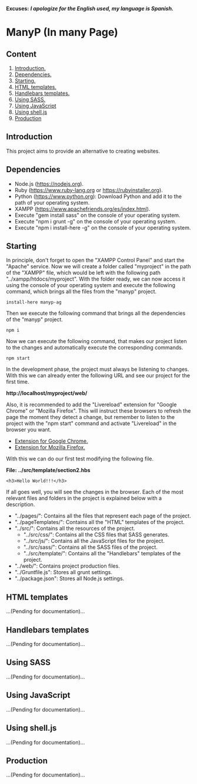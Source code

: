 **Excuses:** ___I apologize for the English used, my language is Spanish.___

# ManyP (In many Page) #

## Content ##

1. [Introduction.](#Introduction "Introduction")
2. [Dependencies.](#Dependencies "Dependencies")
3. [Starting.](#Starting "Starting")
4. [HTML templates.](#HtmlTemplates "HTML templates")
5. [Handlebars templates.](#HandlebarsTemplates "Handlebars templates")
6. [Using SASS.](#UsingSASS "Using SASS")
7. [Using JavaScript](#UsingJavaScript "Using JavaScript")
8. [Using shell.js](#UsingShellJs "Using shell.js")
9. [Production](#Production "Production")

<span id="Introduction"></span>
## Introduction ##

This project aims to provide an alternative to creating websites.

<span id="Dependencies"></span>
## Dependencies ##

- Node.js (https://nodejs.org).
- Ruby (https://www.ruby-lang.org or https://rubyinstaller.org).
- Python (https://www.python.org): Download Python and add it to the path of your operating system.
- XAMPP (https://www.apachefriends.org/es/index.html).
- Execute "gem install sass" on the console of your operating system.
- Execute "npm i grunt -g" on the console of your operating system.
- Execute "npm i install-here -g" on the console of your operating system.

<span id="Starting"></span>
## Starting ##

In principle, don't forget to open the "XAMPP Control Panel" and start the "Apache" service. Now we will create a folder called "myproject" in the path of the "XAMPP" file, which would be left with the following path "../xampp/htdocs/myproject". With the folder ready, we can now access it using the console of your operating system and execute the following command, which brings all the files from the "manyp" project.

~~~
install-here manyp-ag
~~~

Then we execute the following command that brings all the dependencies of the "manyp" project.

~~~
npm i
~~~

Now we can execute the following command, that makes our project listen to the changes and automatically execute the corresponding commands.

~~~
npm start
~~~

In the development phase, the project must always be listening to changes. With this we can already enter the following URL and see our project for the first time.

**http://localhost/myproject/web/**

Also, it is recommended to add the "Livereload" extension for "Google Chrome" or "Mozilla Firefox". This will instruct these browsers to refresh the page the moment they detect a change, but remember to listen to the project with the "npm start" command and activate "Livereload" in the browser you want.

- [Extension for Google Chrome.](https://chrome.google.com/webstore/detail/livereload/jnihajbhpnppcggbcgedagnkighmdlei?hl=es "Extension for Google Chrome.")
- [Extension for Mozilla Firefox.](https://addons.mozilla.org/es/firefox/addon/livereload-web-extension "Extension for Mozilla Firefox.")

With this we can do our first test modifying the following file.

**File: ../src/template/section2.hbs**

~~~
<h3>Hello World!!!</h3>
~~~

If all goes well, you will see the changes in the browser. Each of the most relevant files and folders in the project is explained below with a description.

* "../pages/": Contains all the files that represent each page of the project.
* "../pageTemplates/": Contains all the "HTML" templates of the project.
* "../src/": Contains all the resources of the project.
	- "../src/css/": Contains all the CSS files that SASS generates.
	- "../src/js/": Contains all the JavaScript files for the project.
	- "../src/sass/": Contains all the SASS files of the project.
	- "../src/template/": Contains all the "Handlebars" templates of the project.
* "../web/": Contains project production files.
* "../Gruntfile.js": Stores all grunt settings.
* "../package.json": Stores all Node.js settings.

<span id="HtmlTemplates"></span>
## HTML templates ##

...(Pending for documentation)...

<span id="HandlebarsTemplates"></span>
## Handlebars templates ##

...(Pending for documentation)...

<span id="UsingSASS"></span>
## Using SASS ##

...(Pending for documentation)...

<span id="UsingJavaScript"></span>
## Using JavaScript ##

...(Pending for documentation)...

<span id="UsingShellJs"></span>
## Using shell.js ##

...(Pending for documentation)...

<span id="Production"></span>
## Production ##

...(Pending for documentation)...